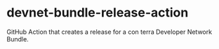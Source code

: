 # devnet-bundle-release-action

GitHub Action that creates a release for a con terra Developer Network Bundle.
